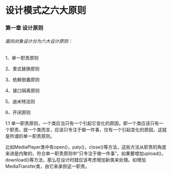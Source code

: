 # 设计模式之六大原则

### 

### 第一章 设计原则

###### 面向对象设计分为六大设计原则：

1、单一职责原则

2、里式替换原则

3、依赖倒置原则

4、接口隔离原则

5、迪米特法则

6、开闭原则



1.1 单一职责原则，一个类应当只有一个引起它变化的原因，即一个类应该只有一个职责。就一个类而言，应该只专注于做一件事，仅有一个引起变化的原因，这就是所谓的单一职责原则。

比如MediaPlayer类中有open()，paly()，close()等方法，这些方法从职责的角度来讲是内聚的，符合单一职责原则中“只专注于做一件事”。如果要增加upload()，download()等方法，那么在设计时就应该考虑增加新类来处理。如增加MediaTransfer类，由它来承担这一职责。

